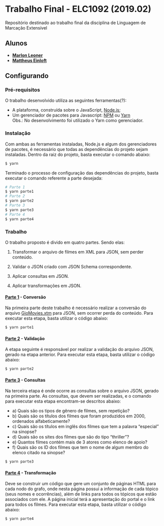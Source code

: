 # Trabalho Final - ELC1092 (2019.02)
Repositório destinado ao trabalho final da disciplina de Linguagem de Marcação Extensível</br>

## Alunos
   * **[Marlon Leoner](https://github.com/marlonleoner)**</br>
   * **[Mattheus Einloft](https://github.com/MattheusEinloft)**

## Configurando
### Pré-requisitos

O trabalho desenvolvido utiliza as seguintes ferramentas(?):
   * A plataforma, construída sobre o JavaScript, [Node.js](https://nodejs.org/en/);
   * Um gerenciador de pacotes para Javascript: [NPM](https://www.npmjs.com/) ou [Yarn](https://yarnpkg.com/)
</br>Obs.: No desenvolvimento foi utilizado o Yarn como gerenciador.

### Instalação
Com ambas as ferramentas instaladas, Node.js e algum dos gerenciadores de pacotes, é necessário que todas as dependências do projeto sejam instaladas. Dentro da raiz do projeto, basta executar o comando abaixo:
```bash
$ yarn
```
Terminado o processo de configuração das dependências do projeto, basta executar o comando referente a parte desejada:
```bash
# Parte 1
$ yarn parte1
# Parte 2
$ yarn parte2
# Parte 3
$ yarn parte3
# Parte 4
$ yarn parte4
```

### Trabalho
O trabalho proposto é divido em quatro partes. Sendo elas:

1. Transformar o arquivo de filmes em XML para JSON, sem perder conteúdo.

2. Validar o JSON criado com JSON Schema correspondente.

3. Aplicar consultas em JSON.

4. Aplicar transformações em JSON.

#### [Parte 1](./Parte1/index.js) - Conversão
Na primeira parte deste trabalho é necessário realizar a conversão do arquivo [GioMovies.xtm](./GioMovies.xtm) para JSON, sem ocorrer perda do conteúdo. Para executar esta etapa, basta utilizar o código abaixo:
   ```bash
   $ yarn parte1
   ```

#### [Parte 2](./Parte2/index.js) - Validação
A etapa seguinte é responsável por realizar a validação do arquivo JSON, gerado na etapa anterior. Para executar esta etapa, basta utilizar o código abaixo:
   ```bash
   $ yarn parte2
   ```

#### [Parte 3](./Parte3/index.js) - Consultas
Na terceira etapa é onde ocorre as consultas sobre o arquivo JSON, gerado na primeira parte. As consultas, que devem ser realizadas, e o comando para executar esta etapa encontram-se descritos abaixo:
- a) Quais são os tipos de gênero de filmes, sem repetição?
- b) Quais são os títulos dos filmes que foram produzidos em 2000, ordenados alfabeticamente?
- c) Quais são os títulos em inglês dos filmes que tem a palavra “especial” na sinopse?
- d) Quais são os sites dos filmes que são do tipo “thriller”?
- e) Quantos filmes contém mais de 3 atores como elenco de apoio?
- f) Quais são os ID dos filmes que tem o nome de algum membro do elenco citado na
sinopse?
```bash
$ yarn parte3
```

#### [Parte 4](./Parte4/index.js) - Transformação
Deve se construir um código que gere um conjunto de páginas HTML para cada nodo do grafo, onde nesta página possui a informação de cada tópico (seus nomes e ocorrências), além de links para todos os tópicos que estão associados com ele. A página inicial terá a apresentação do portal e o link para todos os filmes.  Para executar esta etapa, basta utilizar o código abaixo:
   ```bash
   $ yarn parte4
   ```
